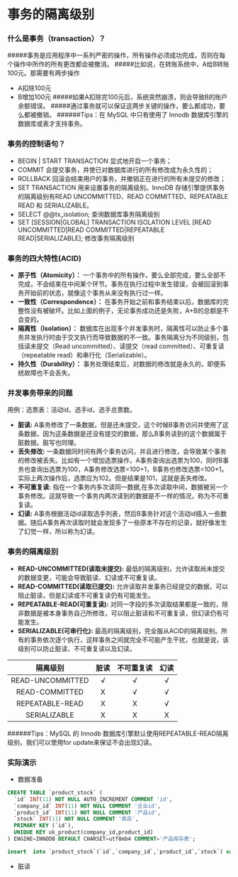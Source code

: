 # 事务的隔离级别

### 什么是事务（transaction）？
#####事务是应用程序中一系列严密的操作，所有操作必须成功完成，否则在每个操作中所作的所有更改都会被撤消。
#####比如说，在转账系统中，A给B转账100元。那需要有两步操作
- A扣除100元
- B增加100元
#####如果A扣除完100元后，系统突然崩溃，则会导致B的账户余额错误。
#####通过事务就可以保证这两步关键的操作，要么都成功，要么都被撤销。
######Tips：在 MySQL 中只有使用了 Innodb 数据库引擎的数据库或表才支持事务。

### 事务的控制语句？
- BEGIN | START TRANSACTION 显式地开启一个事务；
- COMMIT 会提交事务，并使已对数据库进行的所有修改成为永久性的；
- ROLLBACK 回滚会结束用户的事务，并撤销正在进行的所有未提交的修改；
- SET TRANSACTION 用来设置事务的隔离级别。InnoDB 存储引擎提供事务的隔离级别有READ UNCOMMITTED、READ COMMITTED、REPEATABLE READ 和 SERIALIZABLE。
- SELECT @@tx_isolation; 查询数据库事务隔离级别
- SET [SESSION|GLOBAL] TRANSACTION ISOLATION LEVEL [READ UNCOMMITTED|READ COMMITTED|REPEATABLE READ|SERIALIZABLE]; 修改事务隔离级别

### 事务的四大特性(ACID)
- **原子性（Atomicity）：** 一个事务中的所有操作，要么全部完成，要么全部不完成，不会结束在中间某个环节。事务在执行过程中发生错误，会被回滚到事务开始前的状态，就像这个事务从来没有执行过一样。
- **一致性（Correspondence）：** 在事务开始之前和事务结束以后，数据库的完整性没有被破坏。比如上面的例子，无论事务成功还是失败，A+B的总额是不会变的。
- **隔离性（Isolation）：** 数据库在出现多个并发事务时，隔离性可以防止多个事务并发执行时由于交叉执行而导致数据的不一致。事务隔离分为不同级别，包括读未提交（Read uncommitted）、读提交（read committed）、可重复读（repeatable read）和串行化（Serializable）。
- **持久性（Durability）：** 事务处理结束后，对数据的修改就是永久的，即便系统故障也不会丢失。

### 并发事务带来的问题
用例：选票表：活动id，选手id，选手总票数。
- **脏读:** A事务修改了一条数据，但是还未提交，这个时候B事务访问并使用了这条数据，因为这条数据是还没有提交的数据，那么B事务读到的这个数据属于脏数据。脏写也同理。
- **丢失修改:** 一条数据同时间有两个事务访问，并且进行修改，会导致某个事务的修改被丢失。比如有一个增加选票操作，A事务查询出选票为100，同时B事务也查询出选票为100，A事务修改选票=100+1，B事务也修改选票=100+1。实际上两次操作后，选票应为102。但是结果是101，这就是丢失修改。
- **不可重复读:** 指在一个事务内多次读同一数据,在多次读取中间，数据被另一个事务修改。这就导致一个事务内两次读到的数据是不一样的情况，称为不可重复读。
- **幻读:** A事务根据活动id读取选手列表，然后B事务针对这个活动id插入一些数据。随后A事务再次读取时就会发现多了一些原本不存在的记录，就好像发生了幻觉一样，所以称为幻读。

### 事务的隔离级别
- **READ-UNCOMMITTED(读取未提交):**  最低的隔离级别，允许读取尚未提交的数据变更，可能会导致脏读、幻读或不可重复读。
- **READ-COMMITTED(读取已提交):**  允许读取并发事务已经提交的数据，可以阻止脏读，但是幻读或不可重复读仍有可能发生。
- **REPEATABLE-READ(可重复读):**  对同一字段的多次读取结果都是一致的，除非数据是被本身事务自己所修改，可以阻止脏读和不可重复读，但幻读仍有可能发生。
- **SERIALIZABLE(可串行化):**  最高的隔离级别，完全服从ACID的隔离级别。所有的事务依次逐个执行，这样事务之间就完全不可能产生干扰，也就是说，该级别可以防止脏读、不可重复读以及幻读。

|  隔离级别   | 脏读  | 不可重复读  | 幻读  |
|  :----:  | :----:  | :----:  | :----:  |
| READ-UNCOMMITTED  | √ | √ | √ |
| READ-COMMITTED  | X | √ | √ |
| REPEATABLE-READ  | X | X | √ |
| SERIALIZABLE  | X | X | X |
######Tips：MySQL 的 Innodb 数据库引擎默认使用REPEATABLE-READ隔离级别，我们可以使用for update来保证不会出现幻读。

### 实际演示
- 数据准备
```sql
CREATE TABLE `product_stock` (
  `id` INT(11) NOT NULL AUTO_INCREMENT COMMENT 'id',
  `company_id` INT(11) NOT NULL COMMENT '企业id',
  `product_id` INT(11) NOT NULL COMMENT '产品id',
  `stock` INT(11) NOT NULL COMMENT '库存',
  PRIMARY KEY (`id`),
  UNIQUE KEY uk_product(company_id,product_id)
) ENGINE=INNODB DEFAULT CHARSET=utf8mb4 COMMENT='产品库存表';

insert  into `product_stock`(`id`,`company_id`,`product_id`,`stock`) values (1,1,10,100),(2,1,11,100);
```
- 脏读


